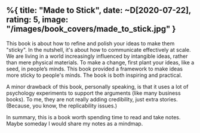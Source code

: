 %{
  title: "Made to Stick",
  date: ~D[2020-07-22],
  rating: 5,
  image: "/images/book_covers/made_to_stick.jpg"
}
---

This book is about how to refine and polish your ideas to make them "sticky". In the nutshell, it's about how to communicate effectively at scale. We are living in a world increasingly influenced by intangible ideas, rather than mere physical materials. To make a change, first plant your ideas, like a seed, in people’s minds. This book provided a framework to make ideas more sticky to people's minds. The book is both inspiring and practical.

A minor drawback of this book, personally speaking, is that it uses a lot of psychology experiments to support the arguments (like many business books). To me, they are not really adding credibility, just extra stories. (Because, you know, the replicability issues.)

In summary, this is a book worth spending time to read and take notes. Maybe someday I would share my notes as a mindmap. 

